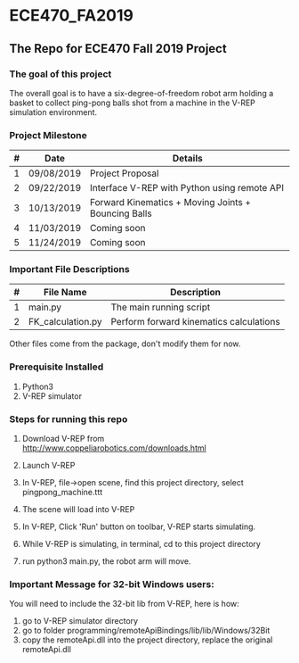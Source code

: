 # ECE470_FA2019
## The Repo for ECE470 Fall 2019 Project

### The goal of this project

The overall goal is to have a six-degree-of-freedom robot arm holding a basket to collect ping-pong balls shot from a machine in the V-REP simulation environment.

### Project Milestone

|#| Date          | Details     |
|-| ------------- |-------------|
|1| 09/08/2019    | Project Proposal |
|2| 09/22/2019    | Interface V-REP with Python using remote API |
|3| 10/13/2019 | Forward Kinematics + Moving Joints + Bouncing Balls      |
|4| 11/03/2019 | Coming soon      |
|5| 11/24/2019 | Coming soon      |

### Important File Descriptions

|#| File Name          | Description     |
|-| ------------- |-------------|
|1| main.py    | The main running script |
|2| FK_calculation.py    | Perform forward kinematics calculations |

Other files come from the package, don't modify them for now.

### Prerequisite Installed

1. Python3
2. V-REP simulator



### Steps for running this repo

1. Download V-REP from http://www.coppeliarobotics.com/downloads.html


2. Launch V-REP

3. In V-REP, file->open scene, find this project directory, select pingpong_machine.ttt

4. The scene will load into V-REP

5. In V-REP, Click 'Run' button on toolbar, V-REP starts simulating.

6. While V-REP is simulating, in terminal, cd to this project directory

7. run python3 main.py, the robot arm will move.



### Important Message for 32-bit Windows users:

You will need to include the 32-bit lib from V-REP, here is how:

1. go to V-REP simulator directory
2. go to folder programming/remoteApiBindings/lib/lib/Windows/32Bit
3. copy the remoteApi.dll into the project directory, replace the original remoteApi.dll
